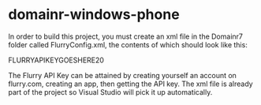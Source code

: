 domainr-windows-phone
=====================

In order to build this project, you must create an xml file in the Domainr7 folder called FlurryConfig.xml, the contents of which should look like this:

<?xml version="1.0" encoding="utf-8"?>
<Flurry>
  <ApiKey>FLURRYAPIKEYGOESHERE20</ApiKey>
</Flurry>

The Flurry API Key can be attained by creating yourself an account on flurry.com, creating an app, then getting the API key. The xml file is already part
of the project so Visual Studio will pick it up automatically.